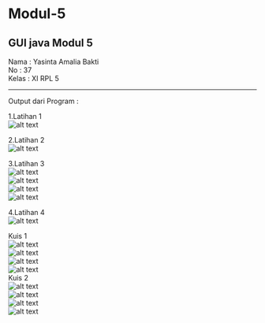 # Modul-5
GUI java
<b> Modul 5 </b>
--------------------------------------------


Nama : Yasinta Amalia Bakti<br>
No : 37<br>
Kelas : XI RPL 5<br>

---------------------------------------------

Output dari Program :

1.Latihan 1 <br>
![alt text](https://github.com/yasintamaliaab/Modul-5/blob/master/1.1.PNG)
<br>

2.Latihan 2 <br>
![alt text](https://github.com/yasintamaliaab/Modul-5/blob/master/2.1.PNG)
<br>

3.Latihan 3<br>
![alt text](https://github.com/yasintamaliaab/Modul-5/blob/master/3.1.PNG)<br>
![alt text](https://github.com/yasintamaliaab/Modul-5/blob/master/3.2.PNG)<br>
![alt text](https://github.com/yasintamaliaab/Modul-5/blob/master/3.3.PNG)<br>
![alt text](https://github.com/yasintamaliaab/Modul-5/blob/master/3.4.PNG)
<br>

4.Latihan 4 <br>
![alt text](https://github.com/yasintamaliaab/Modul-5/blob/master/4.1.PNG)
<br>

Kuis 1 <br>
![alt text](https://github.com/yasintamaliaab/Modul-5/blob/master/kuis1.PNG)<br>
![alt text](https://github.com/yasintamaliaab/Modul-5/blob/master/kuis1.2.PNG)<br>
![alt text](https://github.com/yasintamaliaab/Modul-5/blob/master/kuis1.3.PNG)<br>
![alt text](https://github.com/yasintamaliaab/Modul-5/blob/master/kuis1.4.PNG)<br>
Kuis 2 <br>
![alt text](https://github.com/yasintamaliaab/Modul-5/blob/master/kuis2.PNG)<br>
![alt text](https://github.com/yasintamaliaab/Modul-5/blob/master/kuis2.1.PNG)<br>
![alt text](https://github.com/yasintamaliaab/Modul-5/blob/master/kuis2.2.PNG)<br>
![alt text](https://github.com/yasintamaliaab/Modul-5/blob/master/kuis2.3.PNG)<br>
